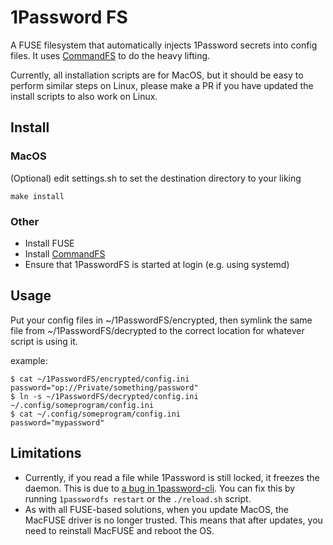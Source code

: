 # 1Password FS

A FUSE filesystem that automatically injects 1Password secrets into config files.
It uses [CommandFS] to do the heavy lifting.

Currently, all installation scripts are for MacOS, but it should be easy to perform similar steps on Linux, please make a PR if you have updated the install scripts to also work on Linux.

## Install

### MacOS

(Optional) edit settings.sh to set the destination directory to your liking

```
make install
```

### Other

- Install FUSE
- Install [CommandFS]
- Ensure that 1PasswordFS is started at login (e.g. using systemd)

## Usage

Put your config files in ~/1PasswordFS/encrypted, then symlink the same file from ~/1PasswordFS/decrypted to the correct location for whatever script is using it.

example:

```
$ cat ~/1PasswordFS/encrypted/config.ini
password="op://Private/something/password"
$ ln -s ~/1PasswordFS/decrypted/config.ini ~/.config/someprogram/config.ini
$ cat ~/.config/someprogram/config.ini
password="mypassword"
```

## Limitations

* Currently, if you read a file while 1Password is still locked, it freezes the daemon. This is due to [a bug in 1password-cli](https://1password.community/discussion/139010/cli-hangs-when-requesting-items). You can fix this by running `1passwordfs restart` or the `./reload.sh` script.
* As with all FUSE-based solutions, when you update MacOS, the MacFUSE driver is no longer trusted. This means that after updates, you need to reinstall MacFUSE and reboot the OS.

[CommandFS]: https://github.com/JJK96/CommandFS
